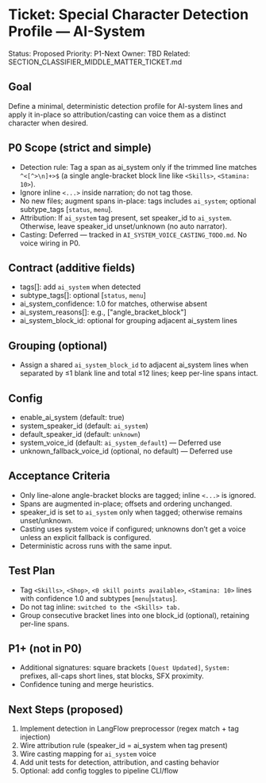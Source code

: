 # Ticket: Special Character Detection Profile — AI-System

Status: Proposed
Priority: P1-Next
Owner: TBD
Related: SECTION_CLASSIFIER_MIDDLE_MATTER_TICKET.md

## Goal

Define a minimal, deterministic detection profile for AI-system lines and apply it in-place so attribution/casting can voice them as a distinct character when desired.

## P0 Scope (strict and simple)

- Detection rule: Tag a span as ai_system only if the trimmed line matches `^<[^>\n]+>$` (a single angle-bracket block line like `<Skills>`, `<Stamina: 10>`).
- Ignore inline `<...>` inside narration; do not tag those.
- No new files; augment spans in-place: tags includes `ai_system`; optional subtype_tags [`status`, `menu`].
- Attribution: If `ai_system` tag present, set speaker_id to `ai_system`. Otherwise, leave speaker_id unset/unknown (no auto narrator).
- Casting: Deferred — tracked in `AI_SYSTEM_VOICE_CASTING_TODO.md`. No voice wiring in P0.

## Contract (additive fields)

- tags[]: add `ai_system` when detected
- subtype_tags[]: optional [`status`, `menu`]
- ai_system_confidence: 1.0 for matches, otherwise absent
- ai_system_reasons[]: e.g., ["angle_bracket_block"]
- ai_system_block_id: optional for grouping adjacent ai_system lines

## Grouping (optional)

- Assign a shared `ai_system_block_id` to adjacent ai_system lines when separated by ≤1 blank line and total ≤12 lines; keep per-line spans intact.

## Config

- enable_ai_system (default: true)
- system_speaker_id (default: `ai_system`)
- default_speaker_id (default: `unknown`)
- system_voice_id (default: `ai_system_default`) — Deferred use
- unknown_fallback_voice_id (optional, no default) — Deferred use

## Acceptance Criteria

- Only line-alone angle-bracket blocks are tagged; inline `<...>` is ignored.
- Spans are augmented in-place; offsets and ordering unchanged.
- speaker_id is set to `ai_system` only when tagged; otherwise remains unset/unknown.
- Casting uses system voice if configured; unknowns don’t get a voice unless an explicit fallback is configured.
- Deterministic across runs with the same input.

## Test Plan

- Tag `<Skills>`, `<Shop>`, `<0 skill points available>`, `<Stamina: 10>` lines with confidence 1.0 and subtypes [`menu`|`status`].
- Do not tag inline: `switched to the <Skills> tab.`
- Group consecutive bracket lines into one block_id (optional), retaining per-line spans.

## P1+ (not in P0)

- Additional signatures: square brackets `[Quest Updated]`, `System:` prefixes, all-caps short lines, stat blocks, SFX proximity.
- Confidence tuning and merge heuristics.

## Next Steps (proposed)

1) Implement detection in LangFlow preprocessor (regex match + tag injection)
2) Wire attribution rule (speaker_id = ai_system when tag present)
3) Wire casting mapping for `ai_system` voice
4) Add unit tests for detection, attribution, and casting behavior
5) Optional: add config toggles to pipeline CLI/flow
